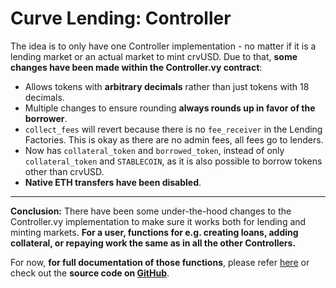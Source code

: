 <h1>Curve Lending: Controller</h1>

The idea is to only have one Controller implementation - no matter if it is a lending market or an actual market to mint crvUSD. Due to that, **some changes have been made within the Controller.vy contract**:

- Allows tokens with **arbitrary decimals** rather than just tokens with 18 decimals.
- Multiple changes to ensure rounding **always rounds up in favor of the borrower**.
- `collect_fees` will revert because there is no `fee_receiver` in the Lending Factories. This is okay as there are no admin fees, all fees go to lenders.
- Now has `collateral_token` and `borrowed_token`, instead of only `collateral_token` and `STABLECOIN`, as it is also possible to borrow tokens other than crvUSD.
- **Native ETH transfers have been disabled**.

---

**Conclusion:** There have been some under-the-hood changes to the Controller.vy implementation to make sure it works both for lending and minting markets. **For a user, functions for e.g. creating loans, adding collateral, or repaying work the same as in all the other Controllers.**

For now, **for full documentation of those functions**, please refer [here](../../crvUSD/controller.md) or check out the **source code on [GitHub](https://github.com/curvefi/curve-stablecoin/blob/lending/contracts/Controller.vy)**.
